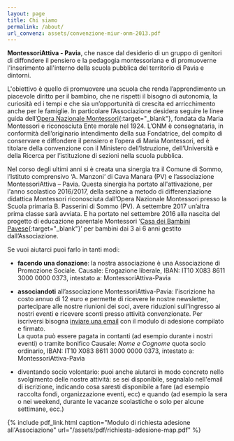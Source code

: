 ```yaml
---
layout: page
title: Chi siamo
permalink: /about/
url_convenz: assets/convenzione-miur-onm-2013.pdf
---
```


**MontessoriAttiva - Pavia**, che nasce dal desiderio di un gruppo di genitori di diffondere il pensiero e la pedagogia montessoriana e di promuoverne l'inserimento all'interno della scuola pubblica del territorio di Pavia e dintorni.
 
L'obiettivo è quello di promuovere una scuola che renda l’apprendimento un piacevole diritto per il bambino, che ne rispetti il bisogno di autonomia, la curiosità ed i tempi e che sia un’opportunità di crescita ed arricchimento anche per le famiglie. In particolare l’Associazione desidera seguire le linee guida dell’[Opera Nazionale Montessori](http://www.operanazionalemontessori.it/){:target="_blank"}, fondata da Maria Montessori e riconosciuta Ente morale nel 1924. L’ONM è consegnataria, in conformità dell’originario intendimento della sua Fondatrice, del compito di conservare e diffondere il pensiero e l’opera di Maria Montessori, ed è titolare della convenzione con il Ministero dell’Istruzione, dell’Università e della Ricerca per l’istituzione di sezioni nella scuola pubblica.
 
Nel corso degli ultimi anni si è creata una sinergia tra il Comune di Sommo, l’Istituto comprensivo ‘A. Manzoni’ di Cava Manara (PV) e l’associazione MontessoriAttiva – Pavia. Questa sinergia ha portato all'attivazione, per l'anno scolastico 2016/2017, della sezione a metodo di differenziazione didattica Montessori riconosciuta dall’Opera Nazionale Montessori presso la Scuola primaria B. Passerini di Sommo (PV). A settembre 2017 un’altra prima classe sarà avviata. E ha portato  nel settembre 2016 alla nascita del progetto di educazione parentale Montessori ‘[Casa dei Bambini Pavese](http://www.casadeibambinipavese.it/){:target="_blank"}’ per bambini dai 3 ai 6 anni gestito dall’Associazione.



Se vuoi aiutarci puoi farlo in tanti modi:

* **facendo una donazione**: la nostra associazione è una Associazione di Promozione Sociale. Causale: Erogazione liberale, IBAN: IT10 X083 8611 3000 0000 0373, intestato a: MontessoriAttiva-Pavia

* **associandoti** all’associazione MontessoriAttiva-Pavia: l’iscrizione ha costo annuo di 12 euro e permette di ricevere le nostre newsletter, partecipare alle nostre riunioni dei soci, avere riduzioni sull'ingresso ai nostri eventi e ricevere sconti presso attività convenzionate. 
Per iscriversi bisogna [inviare una email](mailto:comunicazioni@montessoriattiva-pavia.it) con il modulo di adesione compilato e firmato.     
La quota può essere pagata in contanti (ad esempio durante i nostri eventi) o tramite bonifico     Causale: *Nome e Cognome* quota socio ordinario, IBAN: IT10 X083 8611 3000 0000 0373, intestato a: MontessoriAttiva-Pavia     

* diventando socio volontario: puoi anche aiutarci in modo concreto nello svolgimento delle nostre attività: se sei disponibile, segnalalo nell'email di iscrizione, indicando cosa saresti disponibile a fare (ad esempio raccolta fondi, organizzazione eventi, ecc) e quando (ad esempio la sera o nei weekend, durante le vacanze scolastiche o solo per alcune settimane, ecc.)


{% include pdf_link.html caption="Modulo di richiesta adesione all'Associazione" url="/assets/pdf/richiesta-adesione-map.pdf" %}

